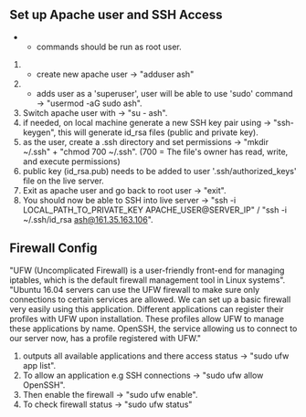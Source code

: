 ## Set up Apache user and SSH Access
* - commands should be run as root user.
1) * create new apache user -> "adduser ash"
2) * adds user as a 'superuser', user will be able to use 'sudo' command -> "usermod -aG sudo ash".
3) Switch apache user with -> "su - ash". 
4) if needed, on local machine generate a new SSH key pair using -> "ssh-keygen", this will generate id_rsa files (public and private key).
5) as the user, create a .ssh directory and set permissions -> "mkdir ~/.ssh" + "chmod 700 ~/.ssh". (700 = The file's owner has read, write, and execute permissions)
6) public key (id_rsa.pub) needs to be added to user '.ssh/authorized_keys' file on the live server.
7) Exit as apache user and go back to root user -> "exit".
8) You should now be able to SSH into live server -> "ssh -i LOCAL_PATH_TO_PRIVATE_KEY APACHE_USER@SERVER_IP" / "ssh -i ~/.ssh/id_rsa ash@161.35.163.106".

## Firewall Config
"UFW (Uncomplicated Firewall) is a user-friendly front-end for managing iptables, which is the default firewall management tool in Linux systems".
"Ubuntu 16.04 servers can use the UFW firewall to make sure only connections to certain services are allowed. We can set up a basic firewall very easily using this application.
Different applications can register their profiles with UFW upon installation. These profiles allow UFW to manage these applications by name. OpenSSH, the service allowing us to connect to our server now, has a profile registered with UFW."

1) outputs all available applications and there access status -> "sudo ufw app list".
2) To allow an application e.g SSH connections -> "sudo ufw allow OpenSSH".
3) Then enable the firewall -> "sudo ufw enable".
4) To check firewall status -> "sudo ufw status"
